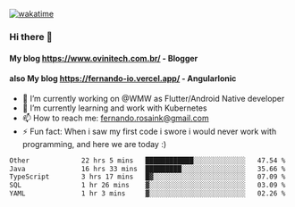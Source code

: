 [![wakatime](https://wakatime.com/badge/user/d5892087-17e6-46ab-8384-91a71a9b88d8.svg)](https://wakatime.com/@d5892087-17e6-46ab-8384-91a71a9b88d8)
### Hi there 👋

#### My blog https://www.ovinitech.com.br/ - Blogger
#### also My blog https://fernando-io.vercel.app/ - AngularIonic

- 🔭 I’m currently working on @WMW as Flutter/Android Native developer
- 🌱 I’m currently learning and work with Kubernetes
- 📫 How to reach me: fernando.rosaink@gmail.com 
- ⚡ Fun fact: When i saw my first code i swore i would never work with programming, and here we are today :)

<!--START_SECTION:waka-->

```txt
Other             22 hrs 5 mins   ████████████░░░░░░░░░░░░░   47.54 %
Java              16 hrs 33 mins  █████████░░░░░░░░░░░░░░░░   35.66 %
TypeScript        3 hrs 17 mins   █▓░░░░░░░░░░░░░░░░░░░░░░░   07.09 %
SQL               1 hr 26 mins    ▓░░░░░░░░░░░░░░░░░░░░░░░░   03.09 %
YAML              1 hr 3 mins     ▓░░░░░░░░░░░░░░░░░░░░░░░░   02.26 %
```

<!--END_SECTION:waka-->
